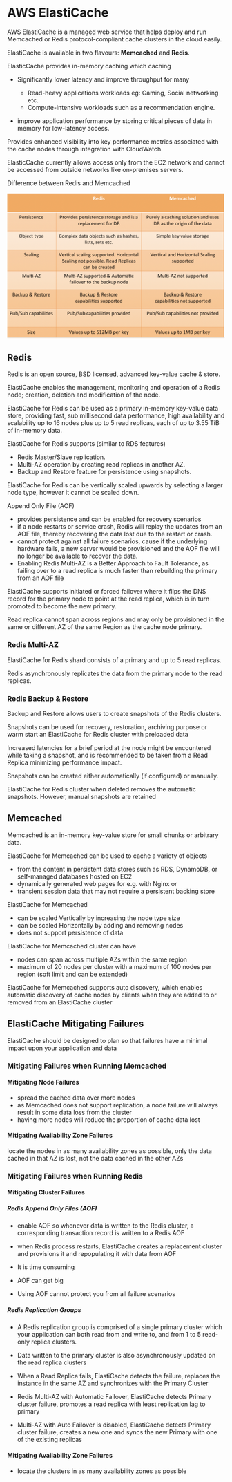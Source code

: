 # AWS ElastiCache

AWS ElastiCache is a managed web service that helps deploy and run Memcached or Redis protocol-compliant cache clusters in the cloud easily.

ElastiCache is available in two flavours: **Memcached** and **Redis**.

ElasticCache provides in-memory caching which caching
  - Significantly lower latency and improve throughput for many
    - Read-heavy applications workloads eg: Gaming, Social networking etc.
    - Compute-intensive workloads such as a recommendation engine.

  - improve application performance by storing critical pieces of data in memory for low-latency access.

Provides enhanced visibility into key performance metrics associated with the cache nodes through integration with CloudWatch.

ElasticCache currently allows access only from the EC2 network and cannot be accessed from outside networks like on-premises servers.

Difference between Redis and Memcached

![](https://github.com/amarnadh19/books/blob/main/images/aws_elasticcache1.png?)


## Redis

Redis is an open source, BSD licensed, advanced key-value cache & store.

ElastiCache enables the management, monitoring and operation of a Redis node; creation, deletion and modification of the node.

ElastiCache for Redis can be used as a primary in-memory key-value data store, providing fast, sub millisecond data performance, high availability and scalability up to 16 nodes plus up to 5 read replicas, each of up to 3.55 TiB of in-memory data.

ElastiCache for Redis supports (similar to RDS features)
  - Redis Master/Slave replication.
  - Multi-AZ operation by creating read replicas in another AZ.
  - Backup and Restore feature for persistence using snapshots.

ElastiCache for Redis can be vertically scaled upwards by selecting a larger node type, however it cannot be scaled down.

Append Only File (AOF)
  - provides persistence and can be enabled for recovery scenarios
  - if a node restarts or service crash, Redis will replay the updates from an AOF file, thereby recovering the data lost due to the restart or crash.
  - cannot protect against all failure scenarios, cause if the underlying hardware fails, a new server would be provisioned and the AOF file will no longer be available to recover the data.
  - Enabling Redis Multi-AZ is a Better Approach to Fault Tolerance, as failing over to a read replica is much faster than rebuilding the primary from an AOF file

ElastiCache supports initiated or forced failover where it flips the DNS record for the primary node to point at the read replica, which is in turn promoted to become the new primary.

Read replica cannot span across regions and may only be provisioned in the same or different AZ of the same Region as the cache node primary.

### Redis Multi-AZ

ElastiCache for Redis shard consists of a primary and up to 5 read replicas.

Redis asynchronously replicates the data from the primary node to the read replicas.


### Redis Backup & Restore

Backup and Restore allows users to create snapshots of the Redis clusters.

Snapshots can be used for recovery, restoration, archiving purpose or warm start an ElastiCache for Redis cluster with preloaded data

Increased latencies for a brief period at the node might be encountered while taking a snapshot, and is recommended to be taken from a Read Replica minimizing performance impact.

Snapshots can be created either automatically (if configured) or manually.

ElastiCache for Redis cluster when deleted removes the automatic snapshots. However, manual snapshots are retained


## Memcached

Memcached is an in-memory key-value store for small chunks or arbitrary data.

ElastiCache for Memcached can be used to cache a variety of objects
  - from the content in persistent data stores such as RDS, DynamoDB, or self-managed databases hosted on EC2
  - dynamically generated web pages for e.g. with Nginx or
  - transient session data that may not require a persistent backing store

ElastiCache for Memcached
  - can be scaled Vertically by increasing the node type size
  - can be scaled Horizontally by adding and removing nodes
  - does not support persistence of data

ElastiCache for Memcached cluster can have
  - nodes can span across multiple AZs within the same region
  - maximum of 20 nodes per cluster with a maximum of 100 nodes per region (soft limit and can be extended)

ElastiCache for Memcached supports auto discovery, which enables automatic discovery of cache nodes by clients when they are added to or removed from an ElastiCache cluster


## ElastiCache Mitigating Failures

ElastiCache should be designed to plan so that failures have a minimal impact upon your application and data


### Mitigating Failures when Running Memcached

#### Mitigating Node Failures

- spread the cached data over more nodes
- as Memcached does not support replication, a node failure will always result in some data loss from the cluster
- having more nodes will reduce the proportion of cache data lost

#### Mitigating Availability Zone Failures

locate the nodes in as many availability zones as possible, only the data cached in that AZ is lost, not the data cached in the other AZs

### Mitigating Failures when Running Redis

#### Mitigating Cluster Failures

##### Redis Append Only Files (AOF)

- enable AOF so whenever data is written to the Redis cluster, a corresponding transaction record is written to a Redis AOF

- when Redis process restarts, ElastiCache creates a replacement cluster and provisions it and repopulating it with data from AOF

- It is time consuming

- AOF can get big

- Using AOF cannot protect you from all failure scenarios

##### Redis Replication Groups

- A Redis replication group is comprised of a single primary cluster which your application can both read from and write to, and from 1 to 5 read-only replica clusters.

- Data written to the primary cluster is also asynchronously updated on the read replica clusters

- When a Read Replica fails, ElastiCache detects the failure, replaces the instance in the same AZ and synchronizes with the Primary Cluster

- Redis Multi-AZ with Automatic Failover, ElastiCache detects Primary cluster failure, promotes a read replica with least replication lag to primary

- Multi-AZ with Auto Failover is disabled, ElastiCache detects Primary cluster failure, creates a new one and syncs the new Primary with one of the existing replicas

#### Mitigating Availability Zone Failures

- locate the clusters in as many availability zones as possible
